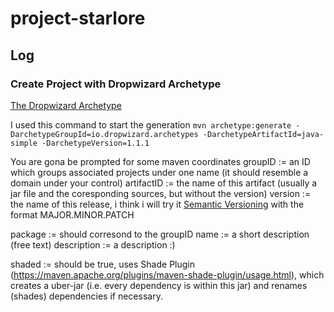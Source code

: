 # project-starlore

## Log

### Create Project with Dropwizard Archetype

[The Dropwizard Archetype](https://github.com/dropwizard/dropwizard/tree/master/dropwizard-archetypes)

I used this command to start the generation
```mvn archetype:generate -DarchetypeGroupId=io.dropwizard.archetypes -DarchetypeArtifactId=java-simple -DarchetypeVersion=1.1.1```

You are gona be prompted for some maven coordinates
groupID := an ID which groups associated projects under one name (it should resemble a domain under your control)
artifactID := the name of this artifact (usually a jar file and the coresponding sources, but without the version)
version := the name of this release, i think i will try it [Semantic Versioning](http://semver.org/) with the format MAJOR.MINOR.PATCH

package := should corresond to the groupID
name := a short description (free text)
description := a description :)

shaded := should be true, uses Shade Plugin (https://maven.apache.org/plugins/maven-shade-plugin/usage.html), which creates a uber-jar (i.e. every dependency is within this jar) and renames (shades)  dependencies if necessary. 
